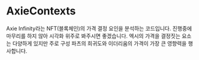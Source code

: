 # AxieContexts


Axie Infinity라는 NFT(블록체인)의 가격 결정 요인을 분석하는 코드입니다.
진행중에 마무리를 하지 않아 시각화 위주로 봐주시면 좋겠습니다.
엑시의 가격을 결정짓는 요소는 다양하게 있지만 주로 구성 파츠의 희귀도와 이더리움의
가격이 가장 큰 영향력을 행사합니다.
